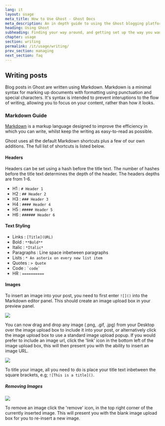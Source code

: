```yaml
---
lang: it
layout: usage
meta_title: How to Use Ghost - Ghost Docs
meta_description: An in depth guide to using the Ghost blogging platform. Got Ghost but not sure how to get going? Start here!
heading: Using Ghost
subheading: Finding your way around, and getting set up the way you want
chapter: usage
section: writing
permalink: /it/usage/writing/
prev_section: managing
next_section: faq
---
```


##  Writing posts <a id="writing"></a>

Blog posts in Ghost are written using Markdown. Markdown is a minimal syntax for marking up documents with formatting using punctuation and special characters. It's syntax is intended to prevent interuptions to the flow of writing, allowing you to focus on your content, rather than how it looks.

###  Markdown Guide <a id="markdown"></a>

[Markdown](http://daringfireball.net/projects/markdown/) is a markup language designed to improve the efficiency in which you can write, whilst keep the writing as easy-to-read as possible.

Ghost uses all the default Markdown shortcuts plus a few of our own additions. The full list of shortcuts is listed below.

####  Headers

Headers can be set using a hash before the title text. The number of hashes before the title text determines the depth of the header. The headers depths are from 1-6.

*   H1 : `# Header 1`
*   H2 : `## Header 2`
*   H3 : `### Header 3`
*   H4 : `#### Header 4`
*   H5 : `##### Header 5`
*   H6 : `###### Header 6`

####  Text Styling

*   Links : `[Title](URL)`
*   Bold : `**Bold**`
*   Italic : `*Italic*`
*   Paragraphs : Line space inbetween paragraphs
*   Lists : `* An asterix on every new list item`
*   Quotes : `> Quote`
*   Code : `` `code` ``
*   HR : `==========`

####  Images

To insert an image into your post, you need to first enter `![]()` into the Markdown editor panel.
This should create an image upload box in your preview panel.

![](https://s3-eu-west-1.amazonaws.com/ghost-website-cdn/Screen%20Shot%202013-10-14%20at%2012.45.08.png)

You can now drag and drop any image (.png, .gif, .jpg) from your Desktop over the image upload box to include it into your post, or alternatively click the image upload box to use a standard image upload popup.
If you would prefer to include an image url, click the 'link' icon in the bottom left of the image upload box, this will then present you with the ability to insert an image URL.

![](https://s3-eu-west-1.amazonaws.com/ghost-website-cdn/Screen%20Shot%202013-10-14%20at%2012.34.21.png)

To title your image, all you need to do is place your title text inbetween the square brackets, e.g; `![This is a title]()`. 

##### Removing Images

![](https://s3-eu-west-1.amazonaws.com/ghost-website-cdn/Screen%20Shot%202013-10-14%20at%2012.56.44.png)

To remove an image click the 'remove' icon, in the top right corner of the currently inserted image. This will present you with the blank image upload box for you to re-insert a new image.

